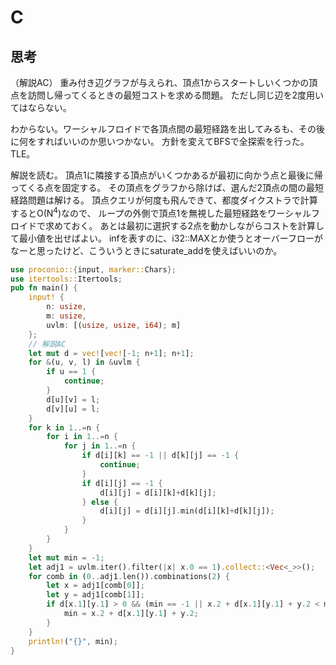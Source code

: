 # C
## 思考
（解説AC）
重み付き辺グラフが与えられ、頂点1からスタートしいくつかの頂点を訪問し帰ってくるときの最短コストを求める問題。
ただし同じ辺を2度用いてはならない。

わからない。ワーシャルフロイドで各頂点間の最短経路を出してみるも、その後に何をすればいいのか思いつかない。
方針を変えてBFSで全探索を行った。TLE。

解説を読む。
頂点1に隣接する頂点がいくつかあるが最初に向かう点と最後に帰ってくる点を固定する。
その頂点をグラフから除けば、選んだ2頂点の間の最短経路問題は解ける。
頂点クエリが何度も飛んできて、都度ダイクストラで計算するとO(N<sup>4</sup>)なので、
ループの外側で頂点1を無視した最短経路をワーシャルフロイドで求めておく。
あとは最初に選択する2点を動かしながらコストを計算して最小値を出せばよい。
infを表すのに、i32::MAXとか使うとオーバーフローがなーと思ったけど、こういうときにsaturate_addを使えばいいのか。
```rust
use proconio::{input, marker::Chars};
use itertools::Itertools;
pub fn main() {
    input! {
        n: usize,
        m: usize,
        uvlm: [(usize, usize, i64); m]
    };
    // 解説AC
    let mut d = vec![vec![-1; n+1]; n+1];
    for &(u, v, l) in &uvlm {
        if u == 1 {
            continue;
        }
        d[u][v] = l;
        d[v][u] = l;
    }
    for k in 1..=n {
        for i in 1..=n {
            for j in 1..=n {
                if d[i][k] == -1 || d[k][j] == -1 {
                    continue;
                }
                if d[i][j] == -1 {
                    d[i][j] = d[i][k]+d[k][j];
                } else {
                    d[i][j] = d[i][j].min(d[i][k]+d[k][j]);
                }
            }
        }
    }
    let mut min = -1;
    let adj1 = uvlm.iter().filter(|x| x.0 == 1).collect::<Vec<_>>();
    for comb in (0..adj1.len()).combinations(2) {
        let x = adj1[comb[0]];
        let y = adj1[comb[1]];
        if d[x.1][y.1] > 0 && (min == -1 || x.2 + d[x.1][y.1] + y.2 < min) {
            min = x.2 + d[x.1][y.1] + y.2;
        }
    }
    println!("{}", min);
}
```